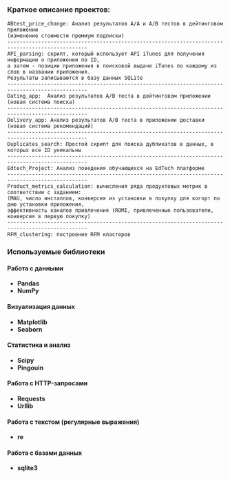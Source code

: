 ### Краткое описание проектов:

    ABtest_price_change: Анализ результатов A/A и A/B тестов в дейтинговом приложении 
    (изменение стоимости премиум подписки)
    ------------------------------------------------------------------------------------------------
    API_parsing: скрипт, который использует API iTunes для получения информации о приложении по ID,
    а затем - позиции приложения в поисковой выдаче iTunes по каждому из слов в названии приложения.
    Результаты записываются в базу данных SQLite
    ------------------------------------------------------------------------------------------------
    Dating_app:  Анализ результатов A/B теста в дейтинговом приложении (новая система поиска)
    ------------------------------------------------------------------------------------------------
    Delivery_app: Анализ результатов A/B теста в приложении доставки (новая система рекомендаций)
    ------------------------------------------------------------------------------------------------
    Duplicates_search: Простой скрипт для поиска дубликатов в данных, в которых все ID уникальны 
    ------------------------------------------------------------------------------------------------
    Edtech_Project: Анализ поведения обучающихся на EdTech платформе
    ------------------------------------------------------------------------------------------------
    Product_metrics_calculation: вычисления ряда продуктовых метрик в соответствии с заданием:
    (MAU, число инсталлов, конверсия из установки в покупку для когорт по дню установки приложения,
    эффективность каналов привлечения (ROMI, привлеченные пользователи, конверсия в первую покупку)
    ------------------------------------------------------------------------------------------------
    RFM_clustering: построение RFM кластеров

### Используемые библиотеки

#### Работа с данными
- **Pandas**
- **NumPy**

#### Визуализация данных
- **Matplotlib**
- **Seaborn**

#### Статистика и анализ
- **Scipy**
- **Pingouin**

#### Работа с HTTP-запросами
- **Requests**
- **Urllib**

#### Работа с текстом (регулярные выражения)
- **re**

#### Работа с базами данных
- **sqlite3**
